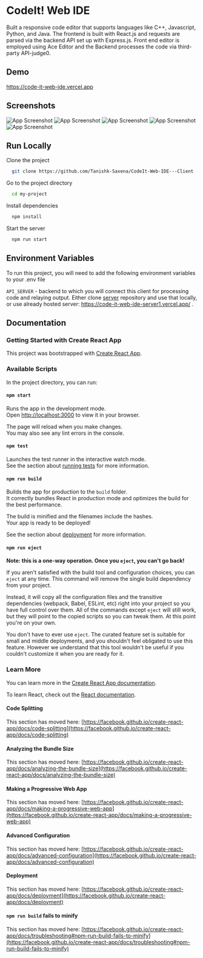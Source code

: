 
# CodeIt! Web IDE

Built a responsive code editor that supports languages like C++, Javascript, Python, and Java. The frontend is built with
React.js and requests are parsed via the backend API set up with Express.js. Front end editor is employed using Ace Editor
and the Backend processes the code via third-party API-judge0.

## Demo

https://code-it-web-ide.vercel.app


## Screenshots

![App Screenshot](https://github.com/Tanishk-Saxena/CodeIt-Web-IDE---Client/blob/master/Screenshots/Screenshot%20(35).png?raw=true)
![App Screenshot](https://github.com/Tanishk-Saxena/CodeIt-Web-IDE---Client/blob/master/Screenshots/Screenshot%20(36).png?raw=true)
![App Screenshot](https://github.com/Tanishk-Saxena/CodeIt-Web-IDE---Client/blob/master/Screenshots/Screenshot%20(37).png?raw=true)
![App Screenshot](https://github.com/Tanishk-Saxena/CodeIt-Web-IDE---Client/blob/master/Screenshots/Screenshot%20(38).png?raw=true)
![App Screenshot](https://github.com/Tanishk-Saxena/CodeIt-Web-IDE---Client/blob/master/Screenshots/Screenshot%20(39).png?raw=true)


## Run Locally

Clone the project

```bash
  git clone https://github.com/Tanishk-Saxena/CodeIt-Web-IDE---Client
```

Go to the project directory

```bash
  cd my-project
```

Install dependencies

```bash
  npm install
```

Start the server

```bash
  npm run start
```


## Environment Variables

To run this project, you will need to add the following environment variables to your .env file

`API_SERVER` - backend to which you will connect this client for processing code and relaying output. Either clone [server](https://github.com/Tanishk-Saxena/CodeIt-Web-IDE---server1) repository and use that locally, or use already hosted server: https://code-it-web-ide-server1.vercel.app/ .

## Documentation

### Getting Started with Create React App

This project was bootstrapped with [Create React App](https://github.com/facebook/create-react-app).

### Available Scripts

In the project directory, you can run:

#### `npm start`

Runs the app in the development mode.\
Open [http://localhost:3000](http://localhost:3000) to view it in your browser.

The page will reload when you make changes.\
You may also see any lint errors in the console.

#### `npm test`

Launches the test runner in the interactive watch mode.\
See the section about [running tests](https://facebook.github.io/create-react-app/docs/running-tests) for more information.

#### `npm run build`

Builds the app for production to the `build` folder.\
It correctly bundles React in production mode and optimizes the build for the best performance.

The build is minified and the filenames include the hashes.\
Your app is ready to be deployed!

See the section about [deployment](https://facebook.github.io/create-react-app/docs/deployment) for more information.

#### `npm run eject`

**Note: this is a one-way operation. Once you `eject`, you can't go back!**

If you aren't satisfied with the build tool and configuration choices, you can `eject` at any time. This command will remove the single build dependency from your project.

Instead, it will copy all the configuration files and the transitive dependencies (webpack, Babel, ESLint, etc) right into your project so you have full control over them. All of the commands except `eject` will still work, but they will point to the copied scripts so you can tweak them. At this point you're on your own.

You don't have to ever use `eject`. The curated feature set is suitable for small and middle deployments, and you shouldn't feel obligated to use this feature. However we understand that this tool wouldn't be useful if you couldn't customize it when you are ready for it.

### Learn More

You can learn more in the [Create React App documentation](https://facebook.github.io/create-react-app/docs/getting-started).

To learn React, check out the [React documentation](https://reactjs.org/).

#### Code Splitting

This section has moved here: [https://facebook.github.io/create-react-app/docs/code-splitting](https://facebook.github.io/create-react-app/docs/code-splitting)

#### Analyzing the Bundle Size

This section has moved here: [https://facebook.github.io/create-react-app/docs/analyzing-the-bundle-size](https://facebook.github.io/create-react-app/docs/analyzing-the-bundle-size)

#### Making a Progressive Web App

This section has moved here: [https://facebook.github.io/create-react-app/docs/making-a-progressive-web-app](https://facebook.github.io/create-react-app/docs/making-a-progressive-web-app)

#### Advanced Configuration

This section has moved here: [https://facebook.github.io/create-react-app/docs/advanced-configuration](https://facebook.github.io/create-react-app/docs/advanced-configuration)

#### Deployment

This section has moved here: [https://facebook.github.io/create-react-app/docs/deployment](https://facebook.github.io/create-react-app/docs/deployment)

#### `npm run build` fails to minify

This section has moved here: [https://facebook.github.io/create-react-app/docs/troubleshooting#npm-run-build-fails-to-minify](https://facebook.github.io/create-react-app/docs/troubleshooting#npm-run-build-fails-to-minify)


